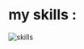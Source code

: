<h1>my skills : </h1>
<img src="https://skillicons.dev/icons?i=html,css,bootstrap,tailwindcss,js,react,typescript,github,cs,dotnet,nodejs,mongodb,python,django,flask" alt="skills"/>

